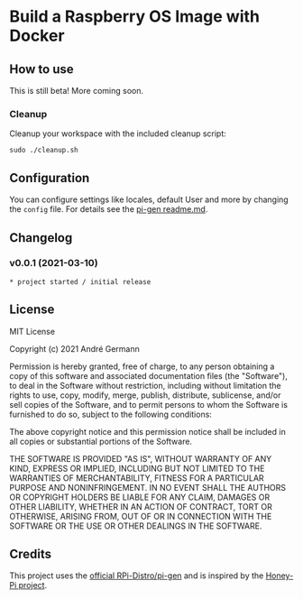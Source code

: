 # Build a Raspberry OS Image with Docker



## How to use

This is still beta! More coming soon.

### Cleanup

Cleanup your workspace with the included cleanup script:
```
sudo ./cleanup.sh
```

## Configuration

You can configure settings like locales, default User and more by changing the ```config``` file. For details see the [pi-gen readme.md](https://github.com/RPi-Distro/pi-gen/blob/master/README.md).

## Changelog

### v0.0.1 (2021-03-10)
    * project started / initial release

## License

MIT License

Copyright (c) 2021 André Germann

Permission is hereby granted, free of charge, to any person obtaining a copy
of this software and associated documentation files (the "Software"), to deal
in the Software without restriction, including without limitation the rights
to use, copy, modify, merge, publish, distribute, sublicense, and/or sell
copies of the Software, and to permit persons to whom the Software is
furnished to do so, subject to the following conditions:

The above copyright notice and this permission notice shall be included in all
copies or substantial portions of the Software.

THE SOFTWARE IS PROVIDED "AS IS", WITHOUT WARRANTY OF ANY KIND, EXPRESS OR
IMPLIED, INCLUDING BUT NOT LIMITED TO THE WARRANTIES OF MERCHANTABILITY,
FITNESS FOR A PARTICULAR PURPOSE AND NONINFRINGEMENT. IN NO EVENT SHALL THE
AUTHORS OR COPYRIGHT HOLDERS BE LIABLE FOR ANY CLAIM, DAMAGES OR OTHER
LIABILITY, WHETHER IN AN ACTION OF CONTRACT, TORT OR OTHERWISE, ARISING FROM,
OUT OF OR IN CONNECTION WITH THE SOFTWARE OR THE USE OR OTHER DEALINGS IN THE
SOFTWARE.

## Credits

This project uses the [official RPi-Distro/pi-gen](https://github.com/RPi-Distro/pi-gen) and is inspired by the [Honey-Pi project](https://github.com/Honey-Pi/HoneyPi-Build-Raspbian).